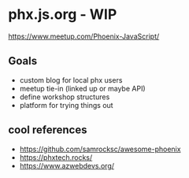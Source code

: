 # phx.js.org - WIP

https://www.meetup.com/Phoenix-JavaScript/

## Goals
- custom blog for local phx users
- meetup tie-in (linked up or maybe API)
- define workshop structures
- platform for trying things out

## cool references
- https://github.com/samrocksc/awesome-phoenix
- https://phxtech.rocks/
- https://www.azwebdevs.org/
